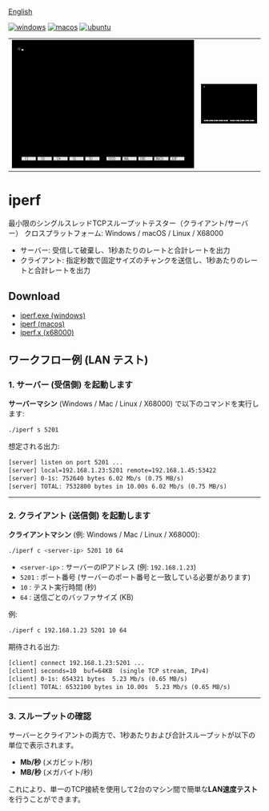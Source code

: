 ﻿[English](./README.md)

[![windows](https://github.com/renatus-novus-x/iperf/workflows/windows/badge.svg)](https://github.com/renatus-novus-x/iperf/actions?query=workflow%3Awindows)
[![macos](https://github.com/renatus-novus-x/iperf/workflows/macos/badge.svg)](https://github.com/renatus-novus-x/iperf/actions?query=workflow%3Amacos)
[![ubuntu](https://github.com/renatus-novus-x/iperf/workflows/ubuntu/badge.svg)](https://github.com/renatus-novus-x/iperf/actions?query=workflow%3Aubuntu)

<table>
  <tr>
    <td width="75%">
      <img src="https://raw.githubusercontent.com/renatus-novus-x/iperf/main/images/server.gif" alt="server" title="server" width="100%">
    </td>
    <td width="75%">
      <img src="https://raw.githubusercontent.com/renatus-novus-x/iperf/main/images/client.gif" alt="client" title="client" width="100%">
    </td>
  </tr>
</table>

# iperf
   最小限のシングルスレッドTCPスループットテスター（クライアント/サーバー）
   クロスプラットフォーム: Windows / macOS / Linux / X68000
   - サーバー: 受信して破棄し、1秒あたりのレートと合計レートを出力
   - クライアント: 指定秒数で固定サイズのチャンクを送信し、1秒あたりのレートと合計レートを出力
## Download
- [iperf.exe (windows)](https://raw.githubusercontent.com/renatus-novus-x/iperf/main/bin/iperf.exe)
- [iperf (macos)](https://raw.githubusercontent.com/renatus-novus-x/iperf/main/bin/iperf)
- [iperf.x (x68000)](https://raw.githubusercontent.com/renatus-novus-x/iperf/main/bin/iperf.x)

## ワークフロー例 (LAN テスト)

### 1. サーバー (受信側) を起動します

**サーバーマシン** (Windows / Mac / Linux / X68000) で以下のコマンドを実行します:

```bash
./iperf s 5201
```

想定される出力:

```
[server] listen on port 5201 ...
[server] local=192.168.1.23:5201 remote=192.168.1.45:53422
[server] 0-1s: 7​​52640 bytes 6.02 Mb/s (0.75 MB/s)
[server] TOTAL: 7532800 bytes in 10.00s 6.02 Mb/s (0.75 MB/s)
```

---

### 2. クライアント (送信側) を起動します

**クライアントマシン** (例: Windows / Mac / Linux / X68000):

```bash
./iperf c <server-ip> 5201 10 64
```

- `<server-ip>` : サーバーのIPアドレス (例: `192.168.1.23`)
- `5201` : ポート番号 (サーバーのポート番号と一致している必要があります)
- `10` : テスト実行時間 (秒)
- `64` : 送信ごとのバッファサイズ (KB)

例:

```bash
./iperf c 192.168.1.23 5201 10 64
```

期待される出力:

```
[client] connect 192.168.1.23:5201 ...
[client] seconds=10  buf=64KB  (single TCP stream, IPv4)
[client] 0-1s: 654321 bytes  5.23 Mb/s (0.65 MB/s)
[client] TOTAL: 6532100 bytes in 10.00s  5.23 Mb/s (0.65 MB/s)
```

---

### 3. スループットの確認

サーバーとクライアントの両方で、1秒あたりおよび合計スループットが以下の単位で表示されます。
- **Mb/秒** (メガビット/秒)
- **MB/秒** (メガバイト/秒)

これにより、単一のTCP接続を使用して2台のマシン間で簡単な**LAN速度テスト**を行うことができます。